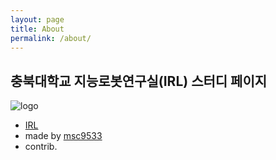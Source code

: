 ```yaml
---
layout: page
title: About
permalink: /about/
---
```


## 충북대학교 지능로봇연구실(IRL) 스터디 페이지

![logo](https://github.com/msc9533/irl-study-2020/blob/master/_file/lab_logo.png?raw=true)
- [IRL](https://www.irl-cbnu.com/)
- made by [msc9533](https://github.com/msc9533)
- contrib.